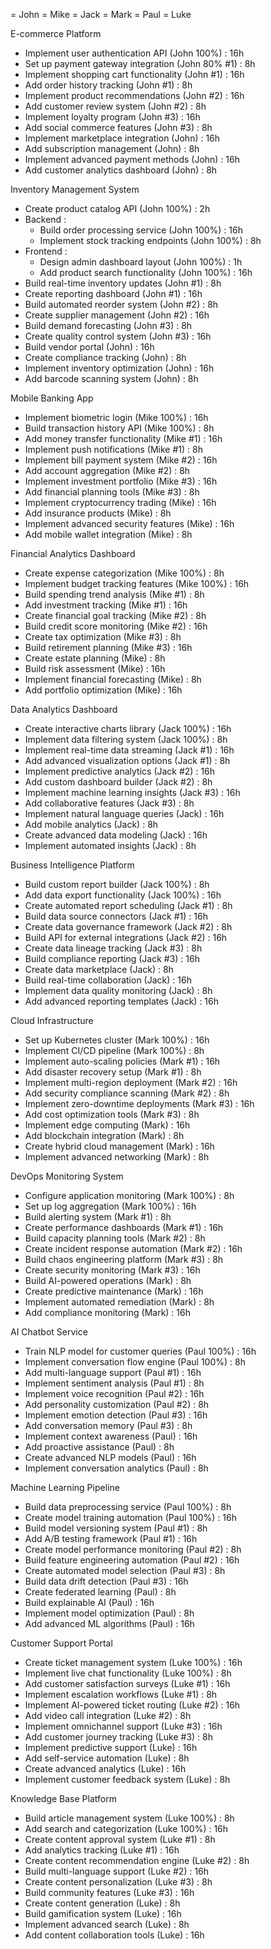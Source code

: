 = John
= Mike
= Jack
= Mark
= Paul
= Luke

E-commerce Platform
- Implement user authentication API (John 100%) : 16h
- Set up payment gateway integration (John 80% #1) : 8h
- Implement shopping cart functionality (John #1) : 16h
- Add order history tracking (John #1) : 8h
- Implement product recommendations (John #2) : 16h
- Add customer review system (John #2) : 8h
- Implement loyalty program (John #3) : 16h
- Add social commerce features (John #3) : 8h
- Implement marketplace integration (John) : 16h
- Add subscription management (John) : 8h
- Implement advanced payment methods (John) : 16h
- Add customer analytics dashboard (John) : 8h

Inventory Management System
- Create product catalog API (John 100%) : 2h
- Backend :
  - Build order processing service (John 100%) : 16h
  - Implement stock tracking endpoints (John 100%) : 8h
- Frontend :
  - Design admin dashboard layout (John 100%) : 1h
  - Add product search functionality (John 100%) : 16h
- Build real-time inventory updates (John #1) : 8h
- Create reporting dashboard (John #1) : 16h
- Build automated reorder system (John #2) : 8h
- Create supplier management (John #2) : 16h
- Build demand forecasting (John #3) : 8h
- Create quality control system (John #3) : 16h
- Build vendor portal (John) : 16h
- Create compliance tracking (John) : 8h
- Implement inventory optimization (John) : 16h
- Add barcode scanning system (John) : 8h

Mobile Banking App
- Implement biometric login (Mike 100%) : 16h
- Build transaction history API (Mike 100%) : 8h
- Add money transfer functionality (Mike #1) : 16h
- Implement push notifications (Mike #1) : 8h
- Implement bill payment system (Mike #2) : 16h
- Add account aggregation (Mike #2) : 8h
- Implement investment portfolio (Mike #3) : 16h
- Add financial planning tools (Mike #3) : 8h
- Implement cryptocurrency trading (Mike) : 16h
- Add insurance products (Mike) : 8h
- Implement advanced security features (Mike) : 16h
- Add mobile wallet integration (Mike) : 8h

Financial Analytics Dashboard
- Create expense categorization (Mike 100%) : 8h
- Implement budget tracking features (Mike 100%) : 16h
- Build spending trend analysis (Mike #1) : 8h
- Add investment tracking (Mike #1) : 16h
- Create financial goal tracking (Mike #2) : 8h
- Build credit score monitoring (Mike #2) : 16h
- Create tax optimization (Mike #3) : 8h
- Build retirement planning (Mike #3) : 16h
- Create estate planning (Mike) : 8h
- Build risk assessment (Mike) : 16h
- Implement financial forecasting (Mike) : 8h
- Add portfolio optimization (Mike) : 16h

Data Analytics Dashboard
- Create interactive charts library (Jack 100%) : 16h
- Implement data filtering system (Jack 100%) : 8h
- Implement real-time data streaming (Jack #1) : 16h
- Add advanced visualization options (Jack #1) : 8h
- Implement predictive analytics (Jack #2) : 16h
- Add custom dashboard builder (Jack #2) : 8h
- Implement machine learning insights (Jack #3) : 16h
- Add collaborative features (Jack #3) : 8h
- Implement natural language queries (Jack) : 16h
- Add mobile analytics (Jack) : 8h
- Create advanced data modeling (Jack) : 16h
- Implement automated insights (Jack) : 8h

Business Intelligence Platform
- Build custom report builder (Jack 100%) : 8h
- Add data export functionality (Jack 100%) : 16h
- Create automated report scheduling (Jack #1) : 8h
- Build data source connectors (Jack #1) : 16h
- Create data governance framework (Jack #2) : 8h
- Build API for external integrations (Jack #2) : 16h
- Create data lineage tracking (Jack #3) : 8h
- Build compliance reporting (Jack #3) : 16h
- Create data marketplace (Jack) : 8h
- Build real-time collaboration (Jack) : 16h
- Implement data quality monitoring (Jack) : 8h
- Add advanced reporting templates (Jack) : 16h

Cloud Infrastructure
- Set up Kubernetes cluster (Mark 100%) : 16h
- Implement CI/CD pipeline (Mark 100%) : 8h
- Implement auto-scaling policies (Mark #1) : 16h
- Add disaster recovery setup (Mark #1) : 8h
- Implement multi-region deployment (Mark #2) : 16h
- Add security compliance scanning (Mark #2) : 8h
- Implement zero-downtime deployments (Mark #3) : 16h
- Add cost optimization tools (Mark #3) : 8h
- Implement edge computing (Mark) : 16h
- Add blockchain integration (Mark) : 8h
- Create hybrid cloud management (Mark) : 16h
- Implement advanced networking (Mark) : 8h

DevOps Monitoring System
- Configure application monitoring (Mark 100%) : 8h
- Set up log aggregation (Mark 100%) : 16h
- Build alerting system (Mark #1) : 8h
- Create performance dashboards (Mark #1) : 16h
- Build capacity planning tools (Mark #2) : 8h
- Create incident response automation (Mark #2) : 16h
- Build chaos engineering platform (Mark #3) : 8h
- Create security monitoring (Mark #3) : 16h
- Build AI-powered operations (Mark) : 8h
- Create predictive maintenance (Mark) : 16h
- Implement automated remediation (Mark) : 8h
- Add compliance monitoring (Mark) : 16h

AI Chatbot Service
- Train NLP model for customer queries (Paul 100%) : 16h
- Implement conversation flow engine (Paul 100%) : 8h
- Add multi-language support (Paul #1) : 16h
- Implement sentiment analysis (Paul #1) : 8h
- Implement voice recognition (Paul #2) : 16h
- Add personality customization (Paul #2) : 8h
- Implement emotion detection (Paul #3) : 16h
- Add conversation memory (Paul #3) : 8h
- Implement context awareness (Paul) : 16h
- Add proactive assistance (Paul) : 8h
- Create advanced NLP models (Paul) : 16h
- Implement conversation analytics (Paul) : 8h

Machine Learning Pipeline
- Build data preprocessing service (Paul 100%) : 8h
- Create model training automation (Paul 100%) : 16h
- Build model versioning system (Paul #1) : 8h
- Add A/B testing framework (Paul #1) : 16h
- Create model performance monitoring (Paul #2) : 8h
- Build feature engineering automation (Paul #2) : 16h
- Create automated model selection (Paul #3) : 8h
- Build data drift detection (Paul #3) : 16h
- Create federated learning (Paul) : 8h
- Build explainable AI (Paul) : 16h
- Implement model optimization (Paul) : 8h
- Add advanced ML algorithms (Paul) : 16h

Customer Support Portal
- Create ticket management system (Luke 100%) : 16h
- Implement live chat functionality (Luke 100%) : 8h
- Add customer satisfaction surveys (Luke #1) : 16h
- Implement escalation workflows (Luke #1) : 8h
- Implement AI-powered ticket routing (Luke #2) : 16h
- Add video call integration (Luke #2) : 8h
- Implement omnichannel support (Luke #3) : 16h
- Add customer journey tracking (Luke #3) : 8h
- Implement predictive support (Luke) : 16h
- Add self-service automation (Luke) : 8h
- Create advanced analytics (Luke) : 16h
- Implement customer feedback system (Luke) : 8h

Knowledge Base Platform
- Build article management system (Luke 100%) : 8h
- Add search and categorization (Luke 100%) : 16h
- Create content approval system (Luke #1) : 8h
- Add analytics tracking (Luke #1) : 16h
- Create content recommendation engine (Luke #2) : 8h
- Build multi-language support (Luke #2) : 16h
- Create content personalization (Luke #3) : 8h
- Build community features (Luke #3) : 16h
- Create content generation (Luke) : 8h
- Build gamification system (Luke) : 16h
- Implement advanced search (Luke) : 8h
- Add content collaboration tools (Luke) : 16h
